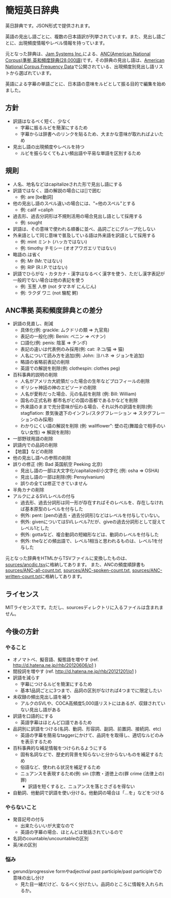# 簡短英日辞典

英日辞典です。JSON形式で提供されます。

英語の見出し語ごとに、複数の日本語訳が列挙されています。また、見出し語ごとに、出現頻度情報やレベル情報を持っています。

元となった辞典は、[Jam Systems Inc.](http://www.jamsystem.com/index.html)による、[ANC(American National Corpus)準拠 英和頻度辞典(28,000語)](http://www.jamsystem.com/ancdicfreq.html)です。その辞典の見出し語は、[American National Corpus Frequency Data](http://www.anc.org/data/anc-second-release/frequency-data/)で公開されている、出現頻度別見出し語リストから選ばれています。

英語による字幕の単語ごとに、日本語の意味をルビとして振る目的で編集を始めました。

## 方針

- 訳語はなるべく短く、少なく
  - 字幕に振るルビを簡潔にするため
  - 字幕からは辞書へのリンクを貼るため、大まかな意味が取れればよいため
- 見出し語の出現頻度やレベルを持つ
  - ルビを振らなくてもよい頻出語や平易な単語を区別するため

## 規則

- 人名、地名などはcapitalizeされた形で見出し語にする
- 訳語ではなく、語の解説の場合には[]で囲む
  - 例: are [be動詞]
- 他の見出し語のスペル違いの場合には、"=他のスペル"とする
  - 例: calif =caliph
- 過去形、過去分詞形は不規則活用の場合見出し語として採用する
  - 例: sought
- 訳語は、その意味で使われる順番に並べ、品詞ごとにグループ化しない
- 外来語として同じ意味で普及している語は外来語を訳語として採用する
  - 例: mint ミント (ハッカではない)
  - 例: timothy チモシー (オオアワガエリではない)
- 略語の.は省く
  - 例: Mr (Mr.ではない)
  - 例: RIP (R.I.P.ではない)
- 訳語でひらがな・カタカナ・漢字はなるべく漢字を使う、ただし漢字表記が一般的でない場合は他の表記を使う
  - 例: 玉葱 人参 (not タマネギ にんじん)
  - 例: ラクダ ワニ (not 駱駝 鰐)

## ANC準拠 英和頻度辞典との差分

- 訳語の見直し、削減
  - 具体化(例: grackle: ムクドリの類 => 九官鳥)
  - 表記の一般化(例: Benin: ベニン => ベナン)
  - 口語化(例: penis: 陰茎 => チンポ)
  - 表記の違いは代表例のみ採用(例: cat: ネコ/猫 => 猫)
  - 人名について読み方を追加(例: John: ヨハネ => ジョンを追加)
  - 略語の省略前表記の削除
  - 英語での解説を削除(例: clothespin: clothes peg)
- 百科事典的説明の削除
  - 人名がアメリカ大統領だった場合の生年などプロフィールの削除
  - ギリシャ神話の神のエピソードの削除
  - 人名が愛称だった場合、元の名前を削除 (例: Bill: William)
  - 国名の正式名称 都市名がどの国の首都であるかなどを削除
  - 外来語のままで充分意味が伝わる場合、それ以外の訳語を削除(例: stagflation: 景気後退下のインフレ/スタグフレーション => スタグフレーションのみ採用)
  - わかりにくい語の解説を削除 (例: wallflower": 壁の花(舞踏会で相手のいない女性) => 解説を削除)
- 一部野球用語の削除
- 訳語内での品詞の削除
- 【地震】などの削除
- 他の見出し語への参照の削除
- 誤りの修正 (例: Bad 英国航空 Peeking 北京)
  - 見出し語の一部は大文字化/capitalized/小文字化 (例: osha => OSHA)
  - 見出し語の一部は削除(例: Pensylvanium)
  - 誤りの全ては修正できていません
- 半角カナの削除
- アルクによるSVLレベルの付与
  - 過去形、過去分詞形は同一形が存在すればそのレベルを、存在しなければ基本原型のレベルを付与した
  - 例外: pent: [penの過去・過去分詞形]などはレベルを付与していない。
  - 例外: givenについてはSVLレベル7だが、giveの過去分詞形として捉えてレベル1とした
  - 例外: gottaなど、複合動詞の短縮形などは、動詞のレベルを付与した
  - 例外: theなどの頻出語で、レベル1相当と思われるものは、レベル1を付与した

元となった辞典をHTMLからTSVファイルに変換したものは、[sources/ancdic.tsv](sources/ancdic.tsv)に格納してあります。
また、ANCの頻度順辞書も[sources/ANC-all-count.txt](sources/ANC-all-count.txt), [sources/ANC-spoken-count.txt](sources/ANC-spoken-count.txt), [sources/ANC-written-count.txt](sources/ANC-written-count.txt)に格納してあります。

## ライセンス

MITライセンスです。ただし、sourcesディレクトリに入るファイルは含まれません。

## 今後の方針

### やること

- オノマトペ、擬音語、擬態語を増やす (ref. http://d.hatena.ne.jp/rhb/20120606/p1 )
- 間投詞を増やす (ref. http://d.hatena.ne.jp/rhb/20121201/p1 )
- 訳語を減らす
  - 字幕につけるルビを簡潔にするため
  - 基本1品詞ごとに3つまで、品詞の区別がなければ4つまでに限定したい
- 未収録の頻出見出し語を補う
  - アルクのSVLや、COCA高頻度5,000語リストにはあるが、収録されていない見出し語がある
- 訳語を口語的にする
  - 英語字幕はほとんど口語であるため
- 品詞別に訳語をつける(名詞、動詞、形容詞、副詞、前置詞、接続詞、etc)
  - 英語の字幕を簡易なtaggerにかけて、品詞をを取得し、適切なルビのみを表示するため
- 百科事典的な補足情報をつけられるようにする
  - 固有名詞などで、歴史的背景を知らないと分からないものを補足するため
  - 俗語など、使われる状況を補足するため
  - ニュアンスを表現するため(例: sin (宗教・道徳上の)罪 crime (法律上の)罪)
    - 訳語を短くすると、ニュアンスを落とさざるを得ない
- 自動詞、他動詞で訳語を使い分ける。他動詞の場合は「…を」などをつける

### やらないこと

- 発音記号の付与
  - 出来たらいいが大変なので
  - 英語の字幕の場合、ほとんどは発話されているので
- 名詞のcountable/uncountableの区別
- 英/米の区別

### 悩み

- gerund/progressive formやadjectival past participle/past participleでの意味の出し分け
  - 見た目一緒だけど、なるべく分けたい。品詞のところに情報を入れられるか。
